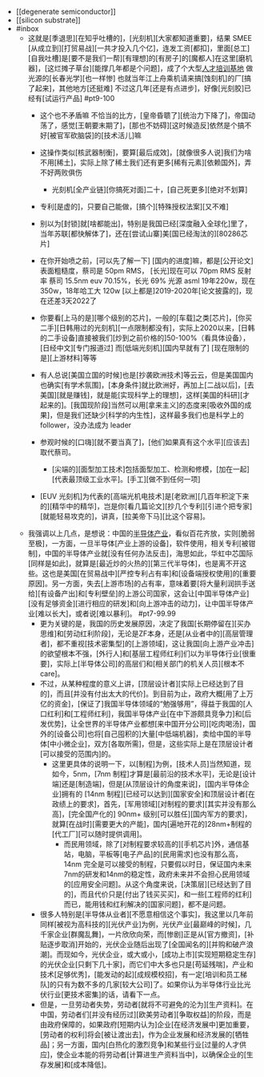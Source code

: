 - [[degenerate semiconductor]]
- [[silicon substrate]]
- #inbox
    - 这就是[季退思][在知乎吐槽的]，[光刻机][大家都知道重要]，结果 SMEE [从成立到][打贸易战][一共才投入几个亿]，连发工资[都扣]，里面[总工][自我吐槽]是[要不是我们一帮][有理想]的[有房子]的[魔都人]在这里[磨机器]，[这烂摊子草台][能撑几年都是个问题]，成了个大型[人才培训基地](https://bbs.saraba1st.com/2b/thread-2044710-2-1.html)
做光源的[长春光学][也一样惨]
也就当年江上舟乘机请来搞[蚀刻机]的厂[搞了起来]，其他地方[还挺难]
不过这几年[还是有点进步]，好像[光刻胶]已经有[试运行产品] #pt9-100
        - 这个也不矛盾嘛
不恰当的比方，[皇帝昏聩了][统治力下降了]，帝国动荡了，感觉[王朝要末期了]，[那也不妨碍][这时候造反]依然是个搞不好[被官军砍脑袋]的[技术活儿]嘛
        - 这操作类似[核武器制衡]，要算[最后成效]，[就像很多人说]我们为啥不用[稀土]，实际上除了稀土我们还有更多[稀有元素][依赖国外]，弄不好两败俱伤
            - 光刻机[全产业链][你搞死对面]二十，[自己死更多][绝对不划算]
        - 专利[是虚的]，只要自己能做，[搞个][特殊授权法案][又不难]
        - 别以为[封锁]就[啥都能出]，特别是我国已经[深度融入全球化]里了，当年苏联[都快解体了]，还在[尝试山寨]美[国已经淘汰的][80286芯片]
        - 在你开始喷之前，[可以先了解一下] [国内的进度]嘛，都是[公开论文]
表面粗糙度，蔡司是 50pm RMS， [长光]现在可以 70pm RMS
反射率 蔡司 15.5nm euv 70.15%，长光 69%
光源 asml 19年220w，现在350w，18年哈工大 120w
[以上都是]2019-2020年[论文披露的]，现在还差3天2022了


        - 你要看[上马的是][哪个级别的芯片]，一般的[车载]之类[芯片]，[你买二手][日韩用过的光刻机][一点限制都没有]，实际上2020以来，[日韩的二手设备]直接被我们[炒到之前价格的]50-100%（看具体设备），[日经中文][专门报道过]
而[低端光刻机][国内早就有了]
[现在限制的是][上游材料]等等
        - 有人总说[美国立国的时候]也是[抄袭欧洲技术]等云云，但是美国国内也确实[有学术氛围]，[本身条件]就比欧洲好，再加上[二战以后]，[去美国][就是赚钱]，就是能[实现科学上的理想]，这样[美国的科研][才起来的]。[我国现阶段]当然可以用[拿来主义]的态度来[吸收外国的成果]，但是我们还缺少[科学的内生性]，这样最多我们也是科学上的 follower，没办法成为 leader
        - 参观时候的[口嗨][就不要当真了]，[他们如果真有这个水平][应该去]取代蔡司。
            - [尖端的][面型加工技术]包括面型加工、检测和修模，[加在一起][代表最顶级工业水平]。[手工][做不到任何一项]
        - [EUV 光刻机]为代表的[高端光机电技术]是[老欧洲][几百年积淀下来的][精华中的精华]，岂是你[看几篇论文][抄几个专利][引进个把专家][就能轻易攻克的]，讲真，[拉美帝下马][比这个容易]。
    - 我强调以上几点，是想说：中国的[半导体产业](https://www.zhihu.com/question/426623325/answer/2027300110)，看似百花齐放，实则[脆弱至极]，一方面，一旦半导体[产业上游的设备]，软件使用，相关专利[被钳制]，中国的半导体产业就[没有任何办法反击]，海思如此，华虹中芯国际[同样是如此]，就算是[最近炒的火热的][第三代半导体]，也是离不开这些。这也是美国[在贸易战中][严控专利占有率]和[设备端授权使用]的[重要原因]。另一方面，失去[上游市场]的占有率，意味着要[将大量利润拱手送给][有设备产出]和[专利壁垒]的上游公司国家，这会让[中国半导体产业][没有足够资金][进行相应的研发]和[向上游冲击的动力]，让中国半导体产业[难以长大]，或者说[难以暴利]。 #pt7-99.99
        - 更为关键的是，我国的历史发展原因，决定了我国[长期停留在][买办思维]和[劳动红利阶段]，无论是ZF本身，还是[从业者中的][高层管理者]，都不重视[技术密集型]的[上游领域]，这让我国[向上游产业冲击]的欲望根本不强，[外行人]和[基层工程师红利]们以为半导体行业[很重要]，实际上[半导体公司]的高层们和[相关部门的机关人员][根本不 care]。
        - 不过，从某种程度的意义上讲，[顶层设计者][实际上已经达到了目的]，而且[并没有付出太大的代价]。到目前为止，政府大概[用了上万亿的资金]，[保证了]我国半导体领域的“勉强够用”，得益于我国的[人口红利]和[工程师红利]，我国半导体产业[在中下游颇具竞争力]和[后发优势]，让全世界的半导体产业都想[来中国开分公司][吃肉喝汤]，国外的[设备公司]也将[自己囤积的]大量[中低端机器]，卖给中国的半导体[中小微企业]，双方[各取所需]，但是，这些实际上是在顶层设计者[可以接受的范围内]的。
            - 这里更具体的说明一下，以[制程]为例，[技术人员]当然知道，现如今，5nm，[7nm 制程]才算是[最前沿的技术水平]，无论是[设计端]还是[制造端]，但是[从顶层设计的角度来说]，[国内半导体企业]拥有的 [14nm 制程][已经可以达到][国家安全]和顶层设计者[在政绩上的要求]，首先，[军用领域][对制程的要求][其实并没有那么高]，[完全国产化的] 90nm+ 级别[可以胜任][国内军方的要求]，就算[在战时][需要更大的产能]，国内[遍地开花的]28nm+制程的[代工厂][可以随时提供调用]。
                - 而民用领域，除了[对制程要求较高的][手机芯片]外，通信基站，电脑，平板等[电子产品]的[民用需求]也没有那么高，14nm 完全是可以接受的制程，只要假以时日，保证国内未来7nm的研发和14nm的稳定性，政府未来并不会担心民用领域的[应用安全问题]。从这个角度来说，[决策层][已经达到了目的]，而且代价只是[付出了钱买买买]，和一些[工程师的红利]而已，能用钱和红利解决的[国家问题]，都不是问题。
        - 很多人特别是[半导体从业者][不愿意相信这个事实]，我这里以几年前同样[被视为高科技的][光伏产业]为例，光伏产业[最巅峰的时候]，几千家企业[群魔乱舞]，一片欣欣向荣，而[惨剧]正是从[官方撤资]，[补贴逐步取消]开始的，光伏企业随后出现了[全国闻名的][并购和破产浪潮]。而现如今，光伏企业，或大或小，[成功上市][实现短期稳定生存]的光伏企业[只剩下几十家]，而它们中大多也只是[苟延残喘]，产业和技术[足够优秀]，[能发动的起][成规模校招]，有一定[培训和员工梯队]的只有为数不多的几家[较大公司]了。如果你认为半导体行业比光伏行业[更技术密集]的话，请看下一点。
        - 但是，一旦劳动者失势，劳动者[就将不可避免的沦为][生产资料]。在中国，劳动者们[并没有经历过][欧美劳动者][争取权益]的阶段，而是由政府保障的，如果政府[短期内认为]企业[在经济发展中]更加重要，[劳动者的权利]将会[被让渡出去]，作为企业发展和经济发展的[牺牲品]；另一方面，国内[白热化的激烈竞争]和某些行业[过量的人才供应]，使企业本能的将劳动者[计算进生产资料当中]，以确保企业的[生存发展]和[成本降低]。
